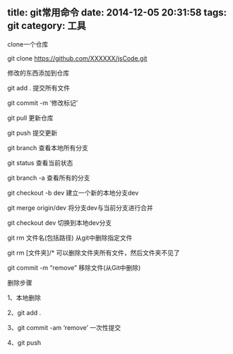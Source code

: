 title: git常用命令
date: 2014-12-05 20:31:58
tags: git
category: 工具
---
clone一个仓库

git clone https://github.com/XXXXXX/jsCode.git

修改的东西添加到仓库

git add . 提交所有文件

git commit -m ‘修改标记’

git pull 更新仓库

git push 提交更新

git branch 查看本地所有分支

git status 查看当前状态

git branch -a 查看所有的分支

git checkout -b dev 建立一个新的本地分支dev

git merge origin/dev 将分支dev与当前分支进行合并

git checkout dev 切换到本地dev分支

git rm 文件名(包括路径) 从git中删除指定文件

git rm  [文件夹]/* 可以删除文件夹所有文件，然后文件夹不见了

git commit -m “remove”  移除文件(从Git中删除)

删除步骤

1、本地删除

2、git add .

3、git commit -am ‘remove’ 一次性提交

4、git push
